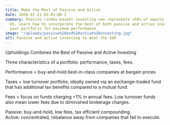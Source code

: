 ```yaml
---
title: Make the Most of Passive and Active
date: 2020-01-21 03:01:00 Z
summary: Passive (index-based) investing now represents >50% of equity owned in the
  US. Learn how to incorporate the best of both passive and active investing to position
  your portfolio for maximum performance.
image: "/uploads/passive%20and%20active%20investing.jpg"
alt: Passive and active investing to beat the S&P
---
```


Upholdings Combines the Best of Passive and Active Investing

Three characteristics of a portfolio: performance, taxes, fees.

Performance = buy-and-hold best-in-class companies at bargain prices

Taxes = low turnover portfolio, ideally owned via an exchange-traded fund that has additional tax benefits compared to a mutual fund.

Fees = focus on funds charging <1% in annual fees. Low turnover funds also mean lower fees due to diminished brokerage charges.

Passive: buy-and-hold, low fees, tax efficient compounding.\
Active: concentrated, rebalance away from companies that fail to execute.